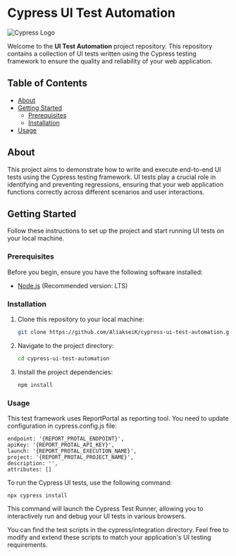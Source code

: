 # Cypress UI Test Automation

![Cypress Logo](https://www.cypress.io/images/layouts/navbar-brand.svg)

Welcome to the **UI Test Automation** project repository. This repository contains a collection of UI tests written using the Cypress testing framework to ensure the quality and reliability of your web application.

## Table of Contents

- [About](#about)
- [Getting Started](#getting-started)
    - [Prerequisites](#prerequisites)
    - [Installation](#installation)
- [Usage](#usage)


## About

This project aims to demonstrate how to write and execute end-to-end UI tests using the Cypress testing framework. UI tests play a crucial role in identifying and preventing regressions, ensuring that your web application functions correctly across different scenarios and user interactions.

## Getting Started

Follow these instructions to set up the project and start running UI tests on your local machine.

### Prerequisites

Before you begin, ensure you have the following software installed:

- [Node.js](https://nodejs.org/) (Recommended version: LTS)

### Installation

1. Clone this repository to your local machine:

   ```bash
   git clone https://github.com/AliakseiK/cypress-ui-test-automation.git

2. Navigate to the project directory:

    ```bash
    cd cypress-ui-test-automation
   
3. Install the project dependencies:

    ```bash
    npm install

### Usage
This test framework uses ReportPortal as reporting tool. You need to update configuration in cypress.config.js file:

    endpoint: '{REPORT_PROTAL_ENDPOINT}',
    apiKey: '{REPORT_PROTAL_API_KEY}',
    launch: '{REPORT_PROTAL_EXECUTION_NAME}',
    project: '{REPORT_PROTAL_PROJECT_NAME}',
    description: '',
    attributes: []

To run the Cypress UI tests, use the following command:

    npx cypress install

This command will launch the Cypress Test Runner, allowing you to interactively run and debug your UI tests in various browsers.

You can find the test scripts in the cypress/integration directory. Feel free to modify and extend these scripts to match your application's UI testing requirements.

